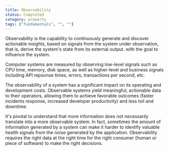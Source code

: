 ```yaml
---
title: Observability
status: Completed
category: property
tags: ["fundamentals", "", ""]
---
```


Observability is the capability to continuously generate and discover actionable insights, 
based on signals from the system under observation, that is, derive the system's state from 
its external output. with the goal to influence the system.

Computer systems are measured by observing low-level signals such as CPU time, memory,
disk space, as well as higher-level and business signals including API repsonse times, 
errors, transactions per second, etc. 

The observability of a system has a significant impact on its operating and development costs. 
Observable systems yield meaningful, actionable data to their operators, allowing them to achieve 
favorable outcomes (faster incidents response, increased developer productivity) and less toil and downtime. 

It's pivotal to understand that more information does not necessarily translate into a more observable system. 
In fact, sometimes the amount of information generated by a system can make it harder to 
identify valuable health signals from the noise generated by the application. Observability requires the right 
data at the right time for the right consumer (human or piece of software) to make the right decisions. 
